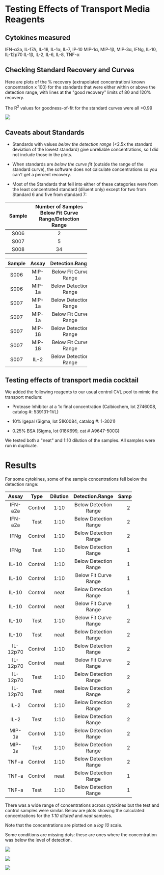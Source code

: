 Testing Effects of Transport Media Reagents
================

Cytokines measured
------------------

IFN-α2a, IL-17A, IL-18, IL-1α, IL-7, IP-10
MIP-1α, MIP-1β, MIP-3α, IFNg, IL-10, IL-12p70 IL-1β, IL-2, IL-6, IL-8, TNF-α

Checking Standard Recovery and Curves
-------------------------------------

Here are plots of the % recovery (extrapolated concentration/ known concentration x 100) for the standards that were either within or above the detection range, with lines at the "good recovery" limits of 80 and 120% recovery.

The R<sup>2</sup> values for goodness-of-fit for the standard curves were all &gt;0.99

![](schiffer_transport_media_test_files/figure-markdown_github/percent%20recovery-1.png)

Caveats about Standards
-----------------------

-   Standards with values *below the detection range* (&lt;2.5x the standard deviation of the lowest standard) give unreliable concentrations, so I did not include those in the plots.

-   When standards are *below the curve fit* (outside the range of the standard curve), the software does not calculate concentrations so you can't get a percent recovery.

-   Most of the Standards that fell into either of these categories were from the least concentrated standard (diluent only) except for two from Standard 6 and five from standard 7:

<table style="width:53%;">
<colgroup>
<col width="12%" />
<col width="40%" />
</colgroup>
<thead>
<tr class="header">
<th align="center">Sample</th>
<th align="center">Number of Samples Below Fit Curve Range/Detection Range</th>
</tr>
</thead>
<tbody>
<tr class="odd">
<td align="center">S006</td>
<td align="center">2</td>
</tr>
<tr class="even">
<td align="center">S007</td>
<td align="center">5</td>
</tr>
<tr class="odd">
<td align="center">S008</td>
<td align="center">34</td>
</tr>
</tbody>
</table>

<table style="width:53%;">
<colgroup>
<col width="12%" />
<col width="11%" />
<col width="29%" />
</colgroup>
<thead>
<tr class="header">
<th align="center">Sample</th>
<th align="center">Assay</th>
<th align="center">Detection.Range</th>
</tr>
</thead>
<tbody>
<tr class="odd">
<td align="center">S006</td>
<td align="center">MIP-1a</td>
<td align="center">Below Fit Curve Range</td>
</tr>
<tr class="even">
<td align="center">S006</td>
<td align="center">MIP-1a</td>
<td align="center">Below Detection Range</td>
</tr>
<tr class="odd">
<td align="center">S007</td>
<td align="center">MIP-1a</td>
<td align="center">Below Detection Range</td>
</tr>
<tr class="even">
<td align="center">S007</td>
<td align="center">MIP-1a</td>
<td align="center">Below Fit Curve Range</td>
</tr>
<tr class="odd">
<td align="center">S007</td>
<td align="center">MIP-1ß</td>
<td align="center">Below Detection Range</td>
</tr>
<tr class="even">
<td align="center">S007</td>
<td align="center">MIP-1ß</td>
<td align="center">Below Fit Curve Range</td>
</tr>
<tr class="odd">
<td align="center">S007</td>
<td align="center">IL-2</td>
<td align="center">Below Detection Range</td>
</tr>
</tbody>
</table>

Testing effects of transport media cocktail
-------------------------------------------

We added the following reagents to our usual control CVL pool to mimic the transport medium:

-   Protease Inhibitor at a 1x final concentration (Calbiochem, lot 2746008, catalog \#: 539131-1VL)

-   10% Igepal (Sigma, lot 51K0084, catalog \#: 1-3021)

-   0.25% BSA (Sigma, lot 018K699, cat \# A9647-500G)

We tested both a "neat" and 1:10 dilution of the samples. All samples were run in duplicate.

Results
=======

For some cytokines, some of the sample concentrations fell below the detection range:

<table style="width:82%;">
<colgroup>
<col width="12%" />
<col width="11%" />
<col width="15%" />
<col width="30%" />
<col width="12%" />
</colgroup>
<thead>
<tr class="header">
<th align="center">Assay</th>
<th align="center">Type</th>
<th align="center">Dilution</th>
<th align="center">Detection.Range</th>
<th align="center">Samples</th>
</tr>
</thead>
<tbody>
<tr class="odd">
<td align="center">IFN-a2a</td>
<td align="center">Control</td>
<td align="center">1:10</td>
<td align="center">Below Detection Range</td>
<td align="center">2</td>
</tr>
<tr class="even">
<td align="center">IFN-a2a</td>
<td align="center">Test</td>
<td align="center">1:10</td>
<td align="center">Below Detection Range</td>
<td align="center">2</td>
</tr>
<tr class="odd">
<td align="center">IFNg</td>
<td align="center">Control</td>
<td align="center">1:10</td>
<td align="center">Below Detection Range</td>
<td align="center">2</td>
</tr>
<tr class="even">
<td align="center">IFNg</td>
<td align="center">Test</td>
<td align="center">1:10</td>
<td align="center">Below Detection Range</td>
<td align="center">1</td>
</tr>
<tr class="odd">
<td align="center">IL-10</td>
<td align="center">Control</td>
<td align="center">1:10</td>
<td align="center">Below Detection Range</td>
<td align="center">1</td>
</tr>
<tr class="even">
<td align="center">IL-10</td>
<td align="center">Control</td>
<td align="center">1:10</td>
<td align="center">Below Fit Curve Range</td>
<td align="center">1</td>
</tr>
<tr class="odd">
<td align="center">IL-10</td>
<td align="center">Control</td>
<td align="center">neat</td>
<td align="center">Below Detection Range</td>
<td align="center">1</td>
</tr>
<tr class="even">
<td align="center">IL-10</td>
<td align="center">Control</td>
<td align="center">neat</td>
<td align="center">Below Fit Curve Range</td>
<td align="center">1</td>
</tr>
<tr class="odd">
<td align="center">IL-10</td>
<td align="center">Test</td>
<td align="center">1:10</td>
<td align="center">Below Fit Curve Range</td>
<td align="center">2</td>
</tr>
<tr class="even">
<td align="center">IL-10</td>
<td align="center">Test</td>
<td align="center">neat</td>
<td align="center">Below Detection Range</td>
<td align="center">2</td>
</tr>
<tr class="odd">
<td align="center">IL-12p70</td>
<td align="center">Control</td>
<td align="center">1:10</td>
<td align="center">Below Detection Range</td>
<td align="center">2</td>
</tr>
<tr class="even">
<td align="center">IL-12p70</td>
<td align="center">Control</td>
<td align="center">neat</td>
<td align="center">Below Fit Curve Range</td>
<td align="center">2</td>
</tr>
<tr class="odd">
<td align="center">IL-12p70</td>
<td align="center">Test</td>
<td align="center">1:10</td>
<td align="center">Below Detection Range</td>
<td align="center">2</td>
</tr>
<tr class="even">
<td align="center">IL-12p70</td>
<td align="center">Test</td>
<td align="center">neat</td>
<td align="center">Below Detection Range</td>
<td align="center">2</td>
</tr>
<tr class="odd">
<td align="center">IL-2</td>
<td align="center">Control</td>
<td align="center">1:10</td>
<td align="center">Below Detection Range</td>
<td align="center">2</td>
</tr>
<tr class="even">
<td align="center">IL-2</td>
<td align="center">Test</td>
<td align="center">1:10</td>
<td align="center">Below Detection Range</td>
<td align="center">2</td>
</tr>
<tr class="odd">
<td align="center">MIP-1a</td>
<td align="center">Control</td>
<td align="center">1:10</td>
<td align="center">Below Detection Range</td>
<td align="center">2</td>
</tr>
<tr class="even">
<td align="center">MIP-1a</td>
<td align="center">Test</td>
<td align="center">1:10</td>
<td align="center">Below Detection Range</td>
<td align="center">2</td>
</tr>
<tr class="odd">
<td align="center">TNF-a</td>
<td align="center">Control</td>
<td align="center">1:10</td>
<td align="center">Below Detection Range</td>
<td align="center">2</td>
</tr>
<tr class="even">
<td align="center">TNF-a</td>
<td align="center">Control</td>
<td align="center">neat</td>
<td align="center">Below Detection Range</td>
<td align="center">1</td>
</tr>
<tr class="odd">
<td align="center">TNF-a</td>
<td align="center">Test</td>
<td align="center">1:10</td>
<td align="center">Below Detection Range</td>
<td align="center">1</td>
</tr>
</tbody>
</table>

There was a wide range of concentrations across cytokines but the test and control samples were similar. Below are plots showing the calculated concentrations for the *1:10 diluted* and *neat* samples.

Note that the concentrations are plotted on a *log 10* scale.

Some conditions are missing dots: these are ones where the concentration was below the level of detection.

![](schiffer_transport_media_test_files/figure-markdown_github/plot%20diluted-1.png)

![](schiffer_transport_media_test_files/figure-markdown_github/plot%20neat-1.png)

![](schiffer_transport_media_test_files/figure-markdown_github/plotting%20standards%20and%20samples-1.png)
